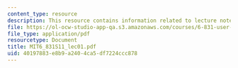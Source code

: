 ```yaml
---
content_type: resource
description: This resource contains information related to lecture notes.
file: https://ol-ocw-studio-app-qa.s3.amazonaws.com/courses/6-831-user-interface-design-and-implementation-spring-2011/40197883e8b9a2404ca5df7224ccc878_MIT6_831S11_lec01.pdf
file_type: application/pdf
resourcetype: Document
title: MIT6_831S11_lec01.pdf
uid: 40197883-e8b9-a240-4ca5-df7224ccc878
---
```


